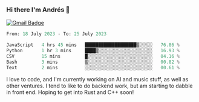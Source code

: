 ### Hi there I'm Andrés :lemon:

[![Gmail Badge](https://img.shields.io/badge/-gmail-c14438?style=flat-square&logo=Gmail&logoColor=white&link=mailto:houshuai0816@gmail.com)](mailto:ahduvvuri@gmail.com)

<!--START_SECTION:waka-->

```python
From: 18 July 2023 - To: 25 July 2023

JavaScript   4 hrs 45 mins   ███████████████████▒░░░░░   76.86 %
Python       1 hr 3 mins     ████▒░░░░░░░░░░░░░░░░░░░░   16.93 %
CSV          15 mins         █░░░░░░░░░░░░░░░░░░░░░░░░   04.16 %
Bash         3 mins          ▒░░░░░░░░░░░░░░░░░░░░░░░░   00.82 %
Text         2 mins          ░░░░░░░░░░░░░░░░░░░░░░░░░   00.61 %
```

<!--END_SECTION:waka-->

I love to code, and I'm currently working on AI and music stuff, as well as other ventures. I tend to like to do backend work, but am starting to dabble in front end. Hoping to get into Rust and C++ soon!

